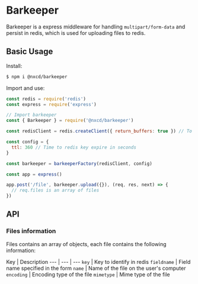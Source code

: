 # Barkeeper

Barkeeper is a express middleware for handling `multipart/form-data` and persist in redis, which is used for uploading files to redis.

## Basic Usage

Install:

```sh
$ npm i @nxcd/barkeeper
```

Import and use:

```js
const redis = require('redis')
const express = require('express')

// Import barkeeper
const { Barkeeper } = require('@nxcd/barkeeper')

const redisClient = redis.createClient({ return_buffers: true }) // To save

const config = {
  ttl: 360 // Time to redis key expire in seconds
}

const barkeeper = barkeeperFactory(redisClient, config)

const app = express()

app.post('/file', barkeeper.upload({}), (req, res, next) => {
  // req.files is an array of files
})
```

## API

### Files information
Files contains an array of objects, each file contains the following information:

Key | Description
--- | --- | ---
`key` | Key to identify in redis
`fieldname` | Field name specified in the form
`name` | Name of the file on the user's computer
`encoding` | Encoding type of the file
`mimetype` | Mime type of the file

